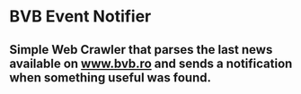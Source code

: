 # BVB Event Notifier
## Simple Web Crawler that parses the last news available on www.bvb.ro and sends a notification when something useful was found. 